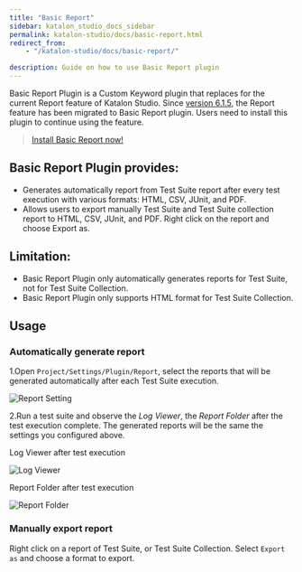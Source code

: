 ```yaml
---
title: "Basic Report" 
sidebar: katalon_studio_docs_sidebar
permalink: katalon-studio/docs/basic-report.html 
redirect_from:
    - "/katalon-studio/docs/basic-report/"

description: Guide on how to use Basic Report plugin
---
```

Basic Report Plugin is a Custom Keyword plugin that replaces for the current Report feature of Katalon Studio. Since [version 6.1.5](https://docs.katalon.com/katalon-studio/new/version-615.html), the Report feature has been migrated to Basic Report plugin.  Users need to install this plugin to continue using the feature.

> [Install Basic Report now!](https://store.katalon.com/product/59/Basic-Report)

## Basic Report Plugin provides:
- Generates automatically report from Test Suite report after every test execution with various formats: HTML, CSV, JUnit, and PDF.
- Allows users to export manually Test Suite and Test Suite collection report to HTML, CSV, JUnit, and PDF. Right click on the report and choose Export as.

## Limitation:
- Basic Report Plugin only automatically generates reports for Test Suite, not for Test Suite Collection.
- Basic Report Plugin only supports HTML format for Test Suite Collection.

## Usage

### Automatically generate report
1.Open `Project/Settings/Plugin/Report`, select the reports that will be generated automatically after each Test Suite execution.

![Report Setting](https://i.ibb.co/GJK0tR4/report-setting.png)  

2.Run a test suite and observe the *Log Viewer*, the *Report Folder* after the test execution complete. The generated reports will be the same the settings you configured above.

Log Viewer after test execution

![Log Viewer](https://i.ibb.co/z5JpbDp/log-viewer.png)

Report Folder after test execution

![Report Folder](https://i.ibb.co/tLGHXvK/report-folder.png)

### Manually export report
Right click on a report of Test Suite, or Test Suite Collection. Select `Export as` and choose a format to export.
